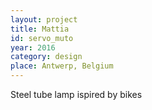 ```yaml
---
layout: project
title: Mattia
id: servo_muto
year: 2016
category: design
place: Antwerp, Belgium
---
```


Steel tube lamp ispired by bikes 
